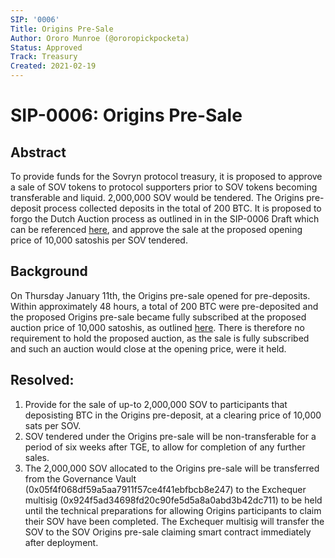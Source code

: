 ```yaml
---
SIP: '0006'
Title: Origins Pre-Sale
Author: Ororo Munroe (@ororopickpocketa)
Status: Approved
Track: Treasury
Created: 2021-02-19
---
```


# SIP-0006: Origins Pre-Sale

## Abstract
To provide funds for the Sovryn protocol treasury, it is proposed to approve a sale of SOV tokens to protocol supporters prior to SOV tokens becoming transferable and liquid. 2,000,000 SOV would be tendered. The Origins pre-deposit process collected deposits in the total of 200 BTC. It is proposed to forgo the Dutch Auction process as outlined in  in the SIP-0006 Draft which can be referenced [here](https://forum.sovryn.app/t/draft-sip-0006-sovryn-origins-pre-sale/37), and approve the sale at the proposed opening price of 10,000 satoshis per SOV tendered.   

## Background
On Thursday January 11th, the Origins pre-sale opened for pre-deposits. Within approximately 48 hours, a total of 200 BTC were pre-deposited and the proposed Origins pre-sale became fully subscribed at the proposed auction price of 10,000 satoshis, as outlined [here](https://forum.sovryn.app/t/draft-sip-0006-sovryn-origins-pre-sale/37). There is therefore no requirement to hold the proposed auction, as the sale is fully subscribed and such an auction would close at the opening price, were it held.


## Resolved:
1. Provide for the sale of up-to 2,000,000 SOV to participants that deposisting BTC in the Origins pre-deposit, at a clearing price of 10,000 sats per SOV.
2. SOV tendered under the Origins pre-sale will be non-transferable for a period of six weeks after TGE, to allow for completion of any further sales.
3. The 2,000,000 SOV allocated to the Origins pre-sale will be transferred from the Governance Vault (0x05f4f068df59a5aa7911f57ce4f41ebfbcb8e247) to the Exchequer multisig (0x924f5ad34698fd20c90fe5d5a8a0abd3b42dc711) to be held until the technical preparations for allowing Origins participants to claim their SOV have been completed. The Exchequer multisig will transfer the SOV to the SOV Origins pre-sale claiming smart contract immediately after deployment.
